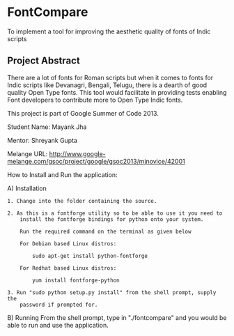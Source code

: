 FontCompare
===========

To implement a tool for improving the aesthetic quality of fonts of Indic scripts

Project Abstract
----------------

There are a lot of fonts for Roman scripts but when it comes to fonts for Indic scripts like Devanagri, Bengali, Telugu, there is a dearth of good quality Open Type fonts. This tool would facilitate in providing tests enabling Font developers to contribute more to Open Type Indic fonts.

This project is part of Google Summer of Code 2013.

Student Name: Mayank Jha

Mentor: Shreyank Gupta

Melange URL: http://www.google-melange.com/gsoc/project/google/gsoc2013/mjnovice/42001

How to Install and Run the application: 

A) Installation

    1. Change into the folder containing the source. 

    2. As this is a fontforge utility so to be able to use it you need to
		install the fontforge bindings for python onto your system.
		
		Run the required command on the terminal as given below
		
		For Debian based Linux distros:

			sudo apt-get install python-fontforge
		
		For Redhat based Linux distros:

			yum install fontforge-python

    3. Run "sudo python setup.py install" from the shell prompt, supply the 
        password if prompted for.

B) Running
    From the shell prompt, type in "./fontcompare" and you would be able to
    run and use the application. 
